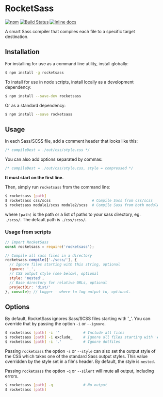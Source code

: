 # RocketSass
[![npm](https://img.shields.io/npm/v/%40r-spacex/rocketsass.svg)](https://www.npmjs.com/package/rocketsass)
[![Build Status](https://travis-ci.org/r-spacex/rocketsass.svg?branch=master)](https://travis-ci.org/r-spacex/rocketsass)
[![Inline docs](http://inch-ci.org/github/r-spacex/rocketsass.svg?branch=master)](http://inch-ci.org/github/r-spacex/rocketsass)

A smart Sass compiler that compiles each file to a specific target destination.

## Installation
For installing for use as a command line utility, install globally:

```bash
$ npm install -g rocketsass
```

To install for use in node scripts, install locally as a development dependency:

```bash
$ npm install --save-dev rocketsass
```

Or as a standard dependency:
```bash
$ npm install --save rocketsass
```

## Usage
In each Sass/SCSS file, add a comment header that looks like this:

```scss
/* compileDest = ./out/css/style.css */
```

You can also add options separated by commas:

```scss
/* compileDest = ./out/css/style.css, style = compressed */
```

**It must start on the first line.**

Then, simply run `rocketsass` from the command line:

```bash
$ rocketsass [path]
$ rocketsass css/scss                   # Compile Sass from css/scss
$ rocketsass module1/scss module2/scss  # Compile Sass from both module1/scss and module2/scss
```

where `[path]` is the path or a list of paths to your sass directory, eg. `./scss/`. The default path is `./css/scss/`.

### Usage from scripts

```js
// Import RocketSass
const rocketsass = require('rocketsass');

// Compile all sass files in a directory
rocketsass.compile(['./scss/'], {
  // Ignore files starting with this string, optional
  ignore: '_',
  // CSS output style (see below), optional
  style: 'nested',
  // Base directory for relative URLs, optional
  projectDir: 'dist/'
}, console); // Logger - where to log output to, optional.

```

## Options
By default, RocketSass ignores Sass/SCSS files starting with '\_'. You can override that by passing the option `-i` or `--ignore`.

```bash
$ rocketsass [path] -i ''           # Include all files
$ rocketsass [path] -i exclude_     # Ignore all files starting with 'exclude_'
$ rocketsass [path] -i '.'          # Ignore dotfiles
```

Passing `rocketsass` the option `-s` or `--style` can also set the output style of the CSS which takes one of the standard Sass output styles. This value overridden by the style set in a file's header. By default, the style is `nested`.

Passing  `rocketsass` the option `-q` or `--silent` will mute all output, including errors.

```bash
$ rocketsass [path] -q              # No output
$ rocketsass [path]
```

